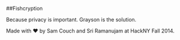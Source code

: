 ##Fishcryption

Because privacy is important. Grayson is the solution.

Made with ♥ by Sam Couch and Sri Ramanujam at HackNY Fall 2014.